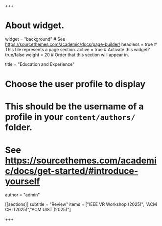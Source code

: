 +++
# About widget.
widget = "background"  # See https://sourcethemes.com/academic/docs/page-builder/
headless = true  # This file represents a page section.
active = true  # Activate this widget? true/false
weight = 20  # Order that this section will appear in.

title = "Education and Experience"

# Choose the user profile to display
# This should be the username of a profile in your `content/authors/` folder.
# See https://sourcethemes.com/academic/docs/get-started/#introduce-yourself
author = "admin"

[[sections]]
subtitle = "Review"
items = ["IEEE VR Workshop (2025)", "ACM CHI (2025)","ACM UIST (2025)"]

+++
